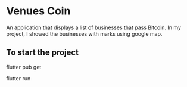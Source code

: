 # Venues Coin

An application that displays a list of businesses that pass Bitcoin. In my project, I showed the businesses with marks using google map.

## To start the project

flutter pub get

flutter run
